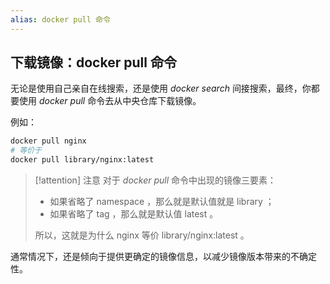 ```yaml
---
alias: docker pull 命令
---
```


## 下载镜像：docker pull 命令

无论是使用自己亲自在线搜索，还是使用 _docker search_ 间接搜索，最终，你都要使用 _docker pull_ 命令去从中央仓库下载镜像。

例如：

```bash
docker pull nginx
# 等价于
docker pull library/nginx:latest
```

> [!attention] 注意
> 对于 _docker pull_ 命令中出现的镜像三要素：
> - 如果省略了 namespace ，那么就是默认值就是 library ；
> - 如果省略了 tag ，那么就是默认值 latest 。
> 
> 所以，这就是为什么 nginx 等价 library/nginx:latest 。

通常情况下，还是倾向于提供更确定的镜像信息，以减少镜像版本带来的不确定性。

